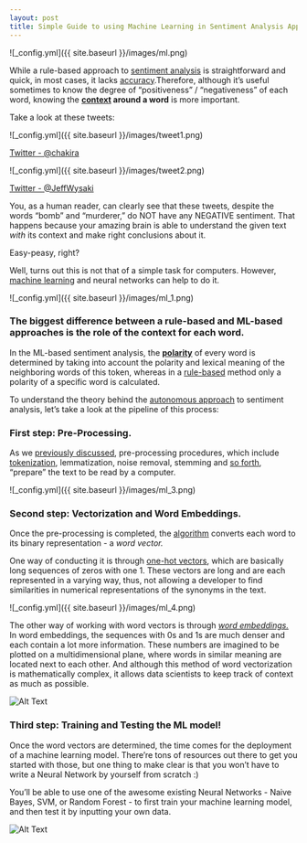```yaml
---
layout: post
title: Simple Guide to using Machine Learning in Sentiment Analysis Applications 
---
```


![_config.yml]({{ site.baseurl }}/images/ml.png)


While a rule-based approach to [sentiment analysis](https://saidaibrg.github.io/SA-Definition/) is straightforward and quick, in most cases, it lacks [accuracy](https://www.researchgate.net/publication/329073021_Sentiment_Analysis_and_Feature_Extraction_Using_Rule-Based_Model_RBM_Proceedings_of_ICICC_2018_Volume_2).Therefore, although it’s useful sometimes to know the degree of “positiveness” / “negativeness” of each word, knowing the **[context](https://github.com/yandexdataschool/nlp_course/blob/master/resources/slides/lecture1_word_embeddings.pdf) around a word** is more important. 

Take a look at these tweets:

![_config.yml]({{ site.baseurl }}/images/tweet1.png)

[Twitter - @chakira](https://twitter.com/futuraafreee/status/1361655996368707584)

![_config.yml]({{ site.baseurl }}/images/tweet2.png)

[Twitter - @JeffWysaki](https://www.boredpanda.com/funny-tweets-jeff-wysaski-pleated-jeans-obvious-plant/?media_id=538368)

You, as a human reader, can clearly see that these tweets, despite the words “bomb” and “murderer,” do NOT have any NEGATIVE sentiment. That happens because your amazing brain is able to understand the given text *with* its context and make right conclusions about it. 

Easy-peasy, right?

Well, turns out this is not that of a simple task for computers. However, [machine learning](https://www.youtube.com/watch?v=qoyp8pBtCZ0 ) and neural networks can help to do it.

![_config.yml]({{ site.baseurl }}/images/ml_1.png)

### The biggest difference between a rule-based and ML-based approaches is the role of the **context** for each word. 
In the ML-based sentiment analysis, the [**polarity**](https://ijarcce.com/wp-content/uploads/2012/03/IJARCCE3D-a-Ankush-A-Comparative-Study.pdf ) of every word is determined by taking into account the polarity and lexical meaning of the neighboring words of this token, whereas in a [rule-based](https://saidaibrg.github.io/Sentiment-Analysis/) method only a polarity of a specific word is calculated.  

To understand the theory behind the [autonomous approach](https://www.digitalocean.com/community/tutorials/how-to-perform-sentiment-analysis-in-python-3-using-the-natural-language-toolkit-nltk) to sentiment analysis, let’s take a look at the pipeline of this process:
### First step: Pre-Processing.

As we [previously discussed](https://saidaibrg.github.io/Sentiment-Analysis/), pre-processing procedures, which include [tokenization](https://www.pluralsight.com/guides/building-a-twitter-sentiment-analysis-in-python), lemmatization, noise removal, stemming and [so forth](https://github.com/fastai/course-nlp/blob/master/2-svd-nmf-topic-modeling.ipynb), “prepare” the text to be read by a computer. 

![_config.yml]({{ site.baseurl }}/images/ml_3.png)

### Second step: Vectorization and Word Embeddings. 

Once the pre-processing is completed, the [algorithm](https://algorithmia.com/blog/using-machine-learning-for-sentiment-analysis-a-deep-dive) converts each word to its binary representation - a *word vector.* 

One way of conducting it is through [one-hot vectors](https://towardsdatascience.com/word-embeddings-for-sentiment-analysis-65f42ea5d26e), which are basically long sequences of zeros with one 1. These vectors are long and are each represented in a varying way, thus, not allowing a developer to find similarities in numerical representations of the synonyms in the text.

![_config.yml]({{ site.baseurl }}/images/ml_4.png)

The other way of working with word vectors is through [*word embeddings.*](https://web.stanford.edu/~jurafsky/slp3/) In word embeddings, the sequences with 0s and 1s are much denser and each contain a lot more information. These numbers are imagined to be plotted on a multidimensional plane, where words in similar meaning are located next to each other. And although this method of word vectorization is mathematically complex, it allows data scientists to keep track of context as much as possible. 

![Alt Text](https://media.giphy.com/media/X9zOFhCdsR8FODDWxV/giphy.gif)

### Third step: Training and Testing the ML model! 

Once the word vectors are determined, the time comes for the deployment of a machine learning model. There’re tons of resources out there to get you started with those, but one thing to make clear is that you won’t have to write a Neural Network by yourself from scratch :)

You’ll be able to use one of the awesome existing Neural Networks - Naive Bayes, SVM, or Random Forest - to first train your machine learning model, and then test it by inputting your own data.

![Alt Text](https://media.giphy.com/media/QGA6c0mlRnglqKXkZZ/giphy.gif)






